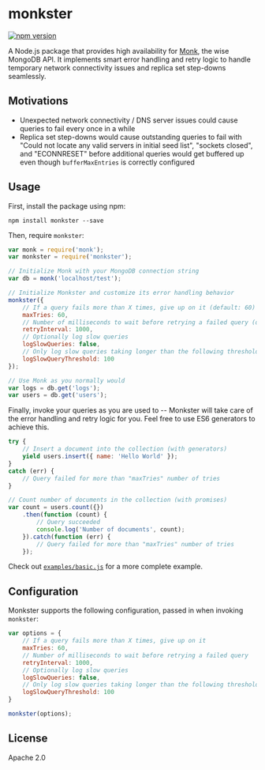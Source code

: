 # monkster
[![npm version](https://badge.fury.io/js/monkster.svg)](https://www.npmjs.com/package/monkster)

A Node.js package that provides high availability for [Monk](https://github.com/Automattic/monk), the wise MongoDB API. It implements smart error handling and retry logic to handle temporary network connectivity issues and replica set step-downs seamlessly.

## Motivations

* Unexpected network connectivity / DNS server issues could cause queries to fail every once in a while
* Replica set step-downs would cause outstanding queries to fail with "Could not locate any valid servers in initial seed list", "sockets closed", and "ECONNRESET" before additional queries would get buffered up even though `bufferMaxEntries` is correctly configured

## Usage

First, install the package using npm:

```shell
npm install monkster --save
```

Then, require `monkster`:

```js
var monk = require('monk');
var monkster = require('monkster');

// Initialize Monk with your MongoDB connection string
var db = monk('localhost/test');

// Initialize Monkster and customize its error handling behavior
monkster({
    // If a query fails more than X times, give up on it (default: 60)
    maxTries: 60,
    // Number of milliseconds to wait before retrying a failed query (default: 1000)
    retryInterval: 1000,
    // Optionally log slow queries 
    logSlowQueries: false,
    // Only log slow queries taking longer than the following threshold (in ms)
    logSlowQueryThreshold: 100
});

// Use Monk as you normally would
var logs = db.get('logs');
var users = db.get('users');
```

Finally, invoke your queries as you are used to -- Monkster will take care of the error handling and retry logic for you. Feel free to use ES6 generators to achieve this.

```js
try {
    // Insert a document into the collection (with generators)
    yield users.insert({ name: 'Hello World' });
}
catch (err) {
    // Query failed for more than "maxTries" number of tries
}

// Count number of documents in the collection (with promises)
var count = users.count({})
    .then(function (count) {
        // Query succeeded
        console.log('Number of documents', count);
    }).catch(function (err) {
        // Query failed for more than "maxTries" number of tries
    });
```

Check out [`examples/basic.js`](examples/basic.js) for a more complete example.

## Configuration

Monkster supports the following configuration, passed in when invoking `monkster`:

```js
var options = {
    // If a query fails more than X times, give up on it
    maxTries: 60,
    // Number of milliseconds to wait before retrying a failed query
    retryInterval: 1000,
    // Optionally log slow queries 
    logSlowQueries: false,
    // Only log slow queries taking longer than the following threshold (in ms)
    logSlowQueryThreshold: 100
}

monkster(options);
```

## License

Apache 2.0
